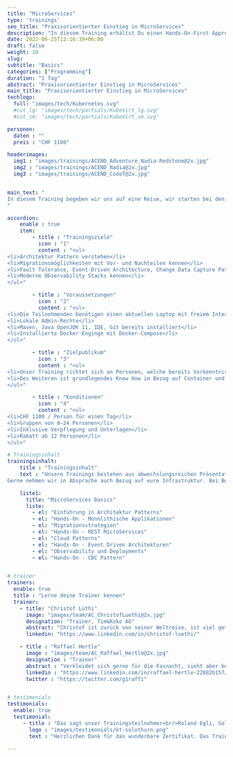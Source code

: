```yaml
---
title: "MicroServices"
type: 'trainings'
seo_title: "Praxisorientierter Einstieg in MicroServices"
description: "In diesem Training erhältst Du einen Hands-On-First Approach für dein Einstieg und Ueberblick in die Welt der MicroServices."
date: 2022-06-25T12:16:39+06:00
draft: false
weight: 10
slug:
subtitle: "Basics"
categories: ["Programming"]
duration: "1 Tag"
abstract: "Praxisorientierter Einstieg in MicroServices"
main_title: "Praxisorientierter Einstieg in MicroServices"
techlogo:  
  full: "images/tech/Kubernetes.svg"
  #cut_lg: "images/tech/partials/KubeVirt_lg.svg"
  #cut_sm: "images/tech/partials/KubeVirt_sm.svg"

personen:
  daten : ""
  preis : "CHF 1100"

headerimages:
  img1 : "images/trainings/ACEND_Adventure_Nadia-Redstone@2x.jpg"
  img2 : "images/trainings/ACEND_Nadia@2x.jpg"
  img3 : "images/trainings/ACEND_CodeT@2x.jpg"


main_text: "
In diesem Training begeben wir uns auf eine Reise, wir starten bei den monolithischen Architekturen und tauchen gemeinsam ein in die Welt der MicroServices. Mit einem Hands-On-First Approach werden diverse Herangehensweisen mitsamt ihren Opportunitäten, Gefahren und auch Best Practices aufgezeigt. Nach der Reise sind für uns alle Begriffe wie MicroServices, Event-Driven Architectures, Observability, Fault Tolerance etc. keine Fremdwörter mehr!
"

accordion:
    enable : true
    item:
        - title : "Trainingsziele"
          icon : "1"
          content : "<ul>
<li>Architektur Pattern verstehen</li>
<li>Migrationsmöglichkeiten mit Vor- und Nachteilen kennen</li>
<li>Fault Tolerance, Event-Driven Architecture, Change Data Capture Pattern kennenlernen und verstehen</li>
<li>Moderne Observability Stacks kennen</li>
</ul>"

        - title : "Voraussetzungen"
          icon : "2"
          content : "<ul>
<li>Die Teilnehmenden benötigen einen aktuellen Laptop mit freiem Internetzugang</li>
<li>Lokale Admin-Rechte</li>
<li>Maven, Java OpenJDK 11, IDE, Git bereits installiert</li>
<li>Installierte Docker-Enginge mit Docker-Compose</li>
</ul>"

        - title : "Zielpublikum"
          icon : "3"
          content : "<ul>
<li>Unser Training richtet sich an Personen, welche bereits Vorkenntnisse im Bereich der Java Softwareentwicklung und Architektur besitzen</li>
<li>Des Weiteren ist grundlegendes Know How im Bezug auf Container und Container Plattformen von Vorteil</li>
</ul>"

        - title : "Konditionen"
          icon : "4"
          content : "<ul>
<li>CHF 1100 / Person für einen Tag</li>
<li>Gruppen von 8–24 Personen</li>
<li>Inklusive Verpflegung und Unterlagen</li>
<li>Rabatt ab 12 Personen</li>
</ul>"

# Trainingsinhalt
trainingsinhalt:
    title : "Trainingsinhalt"
    text : "Unsere Trainings bestehen aus abwechslungsreichen Präsentationen und hands-on Labs, um deren Inhalt auf spannende Art und Weise zu uebermitteln.<br/>
Gerne nehmen wir in Absprache auch Bezug auf eure Infrastruktur. Bei Bedarf für weitere Inhalte können wir auf euren Wunsch hin Anpassungen vornehmen."

    liste1:
      title: "MicroServices Basics"
      liste:
        - el: "Einführung in Architektur Patterns"
        - el: "Hands-On - Monolithische Applikationen"
        - el: "Migrationsstrategien"
        - el: "Hands-On - REST MicroServices"
        - el: "Cloud Patterns"
        - el: "Hands-On - Event Driven Architekturen"
        - el: "Observability und Deployments"
        - el: "Hands-On - CDC Pattern"


# trainer
trainers:
  enable: true
  title : "Lerne deine Trainer kennen"
  trainer:
    - title: "Christof Lüthi"
      image: "images/team/AC_ChristofLuethi@2x.jpg"
      designation: "Trainer, Tim&Koko AG"
      abstract: "Christof ist zurück von seiner Weltreise, ist viel getaucht und hat unterschiedliche Kulturen kennengelernt. Mit frischem Geist und Neugier ist er nun auf Entdeckungsreise in der Cloud Native Welt."
      linkedin: "https://www.linkedin.com/in/christof-luethi/"

    - title : "Raffael Hertle"
      image : "images/team/AC_Raffael_Hertle@2x.jpg"
      designation : "Trainer"
      abstract : "Verkleidet sich gerne für die Fasnacht, sieht aber bei den Cloud Native Technologien gerne hinter die Masken"
      linkedin : "https://www.linkedin.com/in/raffael-hertle-22882b157/"
      twitter : "https://twitter.com/g1raffi"


# testimonials
testimonials:
  enable: true
  testimonial:
     - title : "Das sagt unser Trainingsteilnehmer<br/>Roland Egli, Solothurn"
       logo : "images/testimonials/kt-solothurn.png"
       text : "Herzlichen Dank für das wunderbare Zertifikat. Das Training war sehr lernreich und der Austausch mit den anderen Trainees empfand ich als sehr wertvoll. Toll organisiert."

---
```

